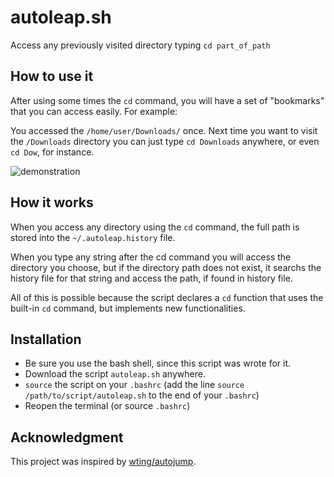 # autoleap.sh

Access any previously visited directory typing `cd part_of_path`


## How to use it

After using some times the `cd` command, you will have a set of "bookmarks" that you can access easily. For example:

You accessed the `/home/user/Downloads/` once. Next time you want to visit the `/Downloads` directory you can just type `cd Downloads` anywhere, or even `cd Dow`, for instance.

![demonstration](https://user-images.githubusercontent.com/193798/213001660-0eea41ef-a0be-46eb-98b6-6740b3957c02.png)


## How it works

When you access any directory using the `cd` command, the full path is stored into the `~/.autoleap.history` file.

When you type any string after the cd command you will access the directory you choose, but if the directory path does not exist, it searchs the history file for that string and access the path, if found in history file.

All of this is possible because the script declares a `cd` function that uses the built-in `cd` command, but implements new functionalities.



## Installation

- Be sure you use the bash shell, since this script was wrote for it.
- Download the script `autoleap.sh` anywhere.
- `source` the script on your `.bashrc` (add the line `source /path/to/script/autoleap.sh` to the end of your `.bashrc`)
- Reopen the terminal (or source `.bashrc`)


## Acknowledgment

This project was inspired by [wting/autojump](https://github.com/wting/autojump).
